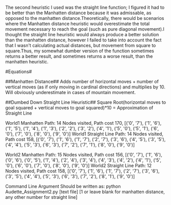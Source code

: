 The second heuristic I used was the straight line function; I figured it had to be better than the Manhatten distance because it was admissable, as opposed to the manhatten distance.Theoretically, there would be scenarios where the Manhatten distance heuristic would overestimate the total movement necessary to reach the goal (such as pure diagonal movement).I thought the straight line heuristic would always produce a better solution than the manhatten distance, however I failed to take into account the fact that I wasn't calculating actual distances, but movement from square to square.Thus, my somewhat dumber version of the function sometimes returns a better result, and sometimes returns a worse result, than the manhatten heuristic.

#Equations#

##Manhatten Distance##
Adds number of horizontal moves + number of vertical moves (as if only moving in cardinal directions) and multiplies by 10.  Will obviously underestimate in cases of mountain movement.

##Dumbed Down Straight Line Heuristic##
Square Root(horizontal moves to goal squared + vertical moves to goal squared)*10 = Approximation of Straight Line

World1 Manhatten Path: 14 Nodes visited, Path cost 170, [('0', '7'), ('1', '6'), ('1', '5'), ('1', '4'), ('1', '3'), ('2', '2'), ('3', '2'), ('4', '1'), ('5', '0'), ('5', '1'), ('6', '0'), ('7', '0'), ('8', '0'), ('9', '0')]
World1 Straight Line Path: 14 Nodes visited, Path cost 158, [('0', '7'), ('1', '6'), ('1', '7'), ('2', '7'), ('3', '6'), ('4', '5'), ('3', '5'), ('4', '4'), ('5', '3'), ('6', '3'), ('7', '2'), ('7', '1'), ('8', '0'), ('9', '0')]

World2 Manhatten Path: 15 Nodes visited, Path cost 156, [('0', '7'), ('1', '6'), ('0', '6'), ('0', '5'), ('1', '4'), ('2', '4'), ('3', '4'), ('4', '3'), ('4', '2'), ('4', '1'), ('5', '0'), ('6', '0'), ('7', '0'), ('8', '0'), ('9', '0')]
World2 Straight Line Path: 12 Nodes visited, Path cost 158, [('0', '7'), ('1', '6'), ('1', '7'), ('2', '7'), ('3', '6'), ('3', '5'), ('4', '4'), ('5', '3'), ('6', '3'), ('7', '2'), ('8', '1'), ('9', '0')]

Command Line Argument Should be written as:
python Audette_Assignment2.py [text file] [1 or leave blank for manhatten distance, any other number for straight line]
